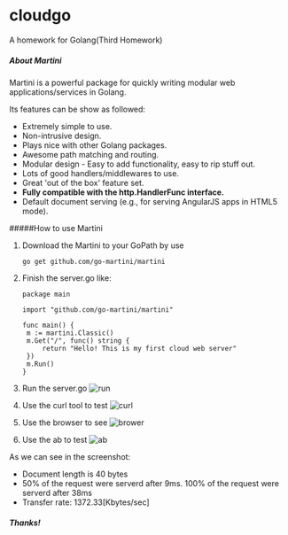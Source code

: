 # cloudgo
A homework for Golang(Third Homework) 

##### About Martini

Martini is a powerful package for quickly writing modular web applications/services in Golang.

Its features can be show as followed:

- Extremely simple to use.
- Non-intrusive design.
- Plays nice with other Golang packages.
- Awesome path matching and routing.
- Modular design - Easy to add functionality, easy to rip stuff out.
- Lots of good handlers/middlewares to use.
- Great 'out of the box' feature set.
- **Fully compatible with the http.HandlerFunc interface.**
- Default document serving (e.g., for serving AngularJS apps in HTML5 mode).

#####How to use Martini 

1. Download the Martini to your GoPath by use

   ```
   go get github.com/go-martini/martini
   ```

2. Finish the server.go like:

   ```
   package main

   import "github.com/go-martini/martini"

   func main() {
   	m := martini.Classic()
   	m.Get("/", func() string {
   		return "Hello! This is my first cloud web server"
   	})
   	m.Run()
   }
   ```

3. Run the server.go ![run](/image/run.png)

4. Use the curl tool to test ![curl](/image/curl.png)

5. Use the browser to see ![brower](/image/brower.png)

6. Use the ab to test ![ab](/image/ab.png)

 As we can see in the screenshot:

* Document length is 40 bytes
* 50% of the request were serverd after 9ms. 100% of the request were serverd after 38ms
* Transfer rate: 1372.33[Kbytes/sec]



##### Thanks!

